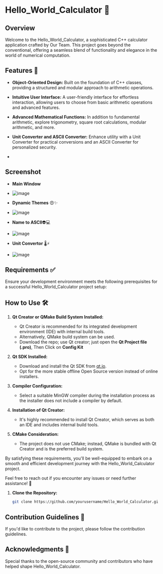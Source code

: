 # Hello_World_Calculator 🚀

## Overview

Welcome to the Hello_World_Calculator, a sophisticated C++ calculator application crafted by Our Team. This project goes beyond the conventional, offering a seamless blend of functionality and elegance in the world of numerical computation.

## Features 🌟

- **Object-Oriented Design:** Built on the foundation of C++ classes, providing a structured and modular approach to arithmetic operations.
  
- **Intuitive User Interface:** A user-friendly interface for effortless interaction, allowing users to choose from basic arithmetic operations and advanced features.

- **Advanced Mathematical Functions:** In addition to fundamental arithmetic, explore trigonometry, square root calculations, modular arithmetic, and more.

- **Unit Converter and ASCII Converter:** Enhance utility with a Unit Converter for practical conversions and an ASCII Converter for personalized security.
- 
## Screenshot
-   **Main Window**
 -   ![image](https://github.com/talha1230/Hello_World_Calculator/assets/121675123/5d92c1a9-cbcb-4f81-9165-666a4719c55a)

-   **Dynamic Themes** 😍✨
  -   ![image](https://github.com/talha1230/Hello_World_Calculator/assets/121675123/7d2ca113-0d55-48e5-bdac-38579e82a088)

-   **Name to ASCII**👽💻
  -  ![image](https://github.com/talha1230/Hello_World_Calculator/assets/121675123/0bb46143-687a-4364-a739-78f9bf2f6b1b)

-   **Unit Convertor** 🌡⚡
 -   ![image](https://github.com/talha1230/Hello_World_Calculator/assets/121675123/10bed4f1-284d-4c0c-a955-d6642742ebfb)

## Requirements ✅

Ensure your development environment meets the following prerequisites for a successful Hello_World_Calculator project setup:

## How to Use 🛠️

1. **Qt Creator or QMake Build System Installed:** 
   - Qt Creator is recommended for its integrated development environment (IDE) with internal build tools.
   - Alternatively, QMake build system can be used.
   - Download the repo; use Qt creator; just open the **Qt Project file (.pro)**, Then Click on **Config Kit**

2. **Qt SDK Installed:**
   - Download and install the Qt SDK from [qt.io](https://www.qt.io/download).
   - Opt for the more stable offline Open Source version instead of online installers.

3. **Compiler Configuration:**
   - Select a suitable MinGW compiler during the installation process as the installer does not include a compiler by default.

4. **Installation of Qt Creator:**
   - It's highly recommended to install Qt Creator, which serves as both an IDE and includes internal build tools.

5. **CMake Consideration:**
   - The project does not use CMake; instead, QMake is bundled with Qt Creator and is the preferred build system.

By satisfying these requirements, you'll be well-equipped to embark on a smooth and efficient development journey with the Hello_World_Calculator project.

Feel free to reach out if you encounter any issues or need further assistance! 🚀

1. **Clone the Repository:**
   ```bash
   git clone https://github.com/yourusername/Hello_World_Calculator.git
## Contribution Guidelines 🤝
If you'd like to contribute to the project, please follow the contribution guidelines.

## Acknowledgments 🙌
Special thanks to the open-source community and contributors who have helped shape Hello_World_Calculator.
